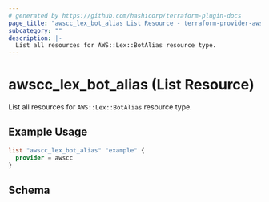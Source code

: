```yaml
---
# generated by https://github.com/hashicorp/terraform-plugin-docs
page_title: "awscc_lex_bot_alias List Resource - terraform-provider-awscc"
subcategory: ""
description: |-
  List all resources for AWS::Lex::BotAlias resource type.
---
```


# awscc_lex_bot_alias (List Resource)

List all resources for `AWS::Lex::BotAlias` resource type.

## Example Usage

```terraform
list "awscc_lex_bot_alias" "example" {
  provider = awscc
}
```

<!-- schema generated by tfplugindocs -->
## Schema
